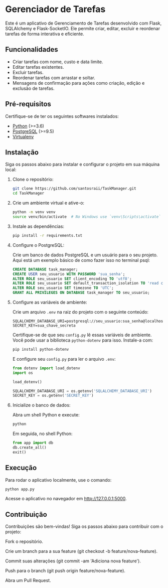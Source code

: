 # Gerenciador de Tarefas

Este é um aplicativo de Gerenciamento de Tarefas desenvolvido com Flask, SQLAlchemy e Flask-SocketIO. Ele permite criar, editar, excluir e reordenar tarefas de forma interativa e eficiente.

## Funcionalidades

- Criar tarefas com nome, custo e data limite.
- Editar tarefas existentes.
- Excluir tarefas.
- Reordenar tarefas com arrastar e soltar.
- Mensagens de confirmação para ações como criação, edição e exclusão de tarefas.

## Pré-requisitos

Certifique-se de ter os seguintes softwares instalados:

- [Python](https://www.python.org/downloads/) (>=3.6)
- [PostgreSQL](https://www.postgresql.org/download/) (>=9.5)
- [Virtualenv](https://virtualenv.pypa.io/en/latest/installation/)

## Instalação

Siga os passos abaixo para instalar e configurar o projeto em sua máquina local:

1. Clone o repositório:

    ```bash
    git clone https://github.com/santosraii/TaskManager.git
    cd TaskManager
    ```

2. Crie um ambiente virtual e ative-o:

    ```bash
    python -m venv venv
    source venv/bin/activate  # No Windows use `venv\Scripts\activate`
    ```

3. Instale as dependências:

    ```bash
    pip install -r requirements.txt
    ```

4. Configure o PostgreSQL:

    Crie um banco de dados PostgreSQL e um usuário para o seu projeto. Aqui está um exemplo básico de como fazer isso no terminal psql:

    ```sql
    CREATE DATABASE task_manager;
    CREATE USER seu_usuario WITH PASSWORD 'sua_senha';
    ALTER ROLE seu_usuario SET client_encoding TO 'utf8';
    ALTER ROLE seu_usuario SET default_transaction_isolation TO 'read committed';
    ALTER ROLE seu_usuario SET timezone TO 'UTC';
    GRANT ALL PRIVILEGES ON DATABASE task_manager TO seu_usuario;
    ```

5. Configure as variáveis de ambiente:

    Crie um arquivo `.env` na raiz do projeto com o seguinte conteúdo:

    ```plaintext
    SQLALCHEMY_DATABASE_URI=postgresql://seu_usuario:sua_senha@localhost/task_manager
    SECRET_KEY=sua_chave_secreta
    ```

    Certifique-se de que seu `config.py` lê essas variáveis de ambiente. Você pode usar a biblioteca `python-dotenv` para isso. Instale-a com:

    ```bash
    pip install python-dotenv
    ```

    E configure seu `config.py` para ler o arquivo `.env`:

    ```python
    from dotenv import load_dotenv
    import os

    load_dotenv()

    SQLALCHEMY_DATABASE_URI = os.getenv('SQLALCHEMY_DATABASE_URI')
    SECRET_KEY = os.getenv('SECRET_KEY')
    ```

6. Inicialize o banco de dados:

    Abra um shell Python e execute:

    ```bash
    python
    ```

    Em seguida, no shell Python:

    ```python
    from app import db
    db.create_all()
    exit()
    ```

## Execução

Para rodar o aplicativo localmente, use o comando:

```bash
python app.py
```

Acesse o aplicativo no navegador em http://127.0.0.1:5000.

## Contribuição
Contribuições são bem-vindas! Siga os passos abaixo para contribuir com o projeto:

Fork o repositório.

Crie um branch para a sua feature (git checkout -b feature/nova-feature).

Commit suas alterações (git commit -am 'Adiciona nova feature').

Push para o branch (git push origin feature/nova-feature).

Abra um Pull Request.
